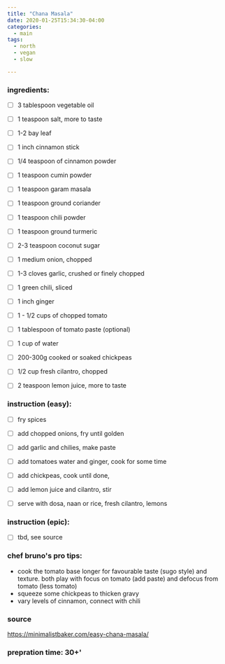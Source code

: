 ```yaml
---
title: "Chana Masala"
date: 2020-01-25T15:34:30-04:00
categories:
  - main 
tags:
  - north
  - vegan
  - slow

---
```


### ingredients:

- [ ] 3 tablespoon vegetable oil
- [ ] 1 teaspoon salt, more to taste
- [ ] 1-2 bay leaf
- [ ] 1 inch cinnamon stick
- [ ] 1/4 teaspoon of cinnamon powder
- [ ] 1 teaspoon cumin powder
- [ ] 1 teaspoon garam masala
- [ ] 1 teaspoon ground coriander
- [ ] 1 teaspoon chili powder
- [ ] 1 teaspoon ground turmeric
- [ ] 2-3 teaspoon coconut sugar
- [ ] 1 medium onion, chopped
- [ ] 1-3 cloves garlic, crushed or finely chopped
- [ ] 1 green chili, sliced 
- [ ] 1 inch ginger
- [ ] 1 - 1/2 cups of chopped tomato
- [ ] 1 tablespoon of tomato paste (optional)
- [ ] 1 cup of water
- [ ] 200-300g cooked or soaked chickpeas
- [ ] 1/2 cup fresh cilantro, chopped
- [ ] 2 teaspoon lemon juice, more to taste


### instruction (easy):
- [ ] fry spices
- [ ] add chopped onions, fry until golden
- [ ] add garlic and chilies, make paste
- [ ] add tomatoes water and ginger, cook for some time
- [ ] add chickpeas, cook until done, 
- [ ] add lemon juice and cilantro, stir
- [ ] serve with dosa, naan or rice, fresh cilantro, lemons


### instruction (epic):
- [ ] tbd, see source


### chef bruno's pro tips:

- cook the tomato base longer for favourable taste (sugo style) and texture. both play with focus on tomato (add paste) and defocus from tomato (less tomato)
- squeeze some chickpeas to thicken gravy
- vary levels of cinnamon, connect with chili

### source

https://minimalistbaker.com/easy-chana-masala/

### prepration time: 30+'
